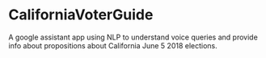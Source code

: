 # CaliforniaVoterGuide
A google assistant app using NLP to understand voice queries and provide info about propositions about California June 5 2018 elections.
